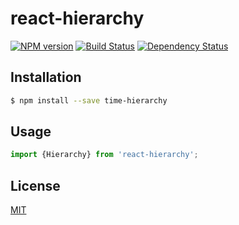 # react-hierarchy

[![NPM version][npm-image]][npm-url]
[![Build Status][travis-image]][travis-url]
[![Dependency Status][daviddm-image]][daviddm-url]

## Installation

```sh
$ npm install --save time-hierarchy
```

## Usage

```js
import {Hierarchy} from 'react-hierarchy';
```
## License

[MIT](./LICENSE)

[npm-image]: https://badge.fury.io/js/react-hierarchy.svg
[npm-url]: https://npmjs.org/package/react-hierarchy
[travis-image]: https://travis-ci.org/neptunjs/react-hierarchy.svg?branch=master
[travis-url]: https://travis-ci.org/neptunjs/react-hierarchy
[daviddm-image]: https://david-dm.org/neptunjs/react-hierarchy.svg?theme=shields.io
[daviddm-url]: https://david-dm.org/neptunjs/react-hierarchy
